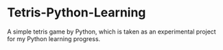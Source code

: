 # Tetris-Python-Learning
A simple tetris game by Python, which is taken as an experimental project for my Python learning progress.